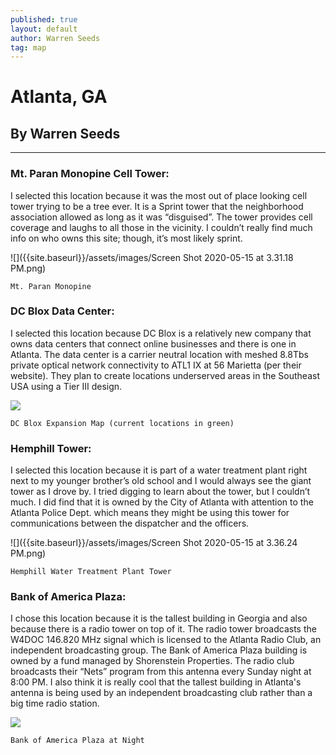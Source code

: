 ```yaml
---
published: true
layout: default
author: Warren Seeds
tag: map
---
```

# Atlanta, GA
## By Warren Seeds

---

### Mt. Paran Monopine Cell Tower:

I selected this location because it was the most out of place looking cell tower trying to be a tree ever. It is a Sprint tower that the neighborhood association allowed as long as it was “disguised”. The tower provides cell coverage and laughs to all those in the vicinity. I couldn’t really find much info on who owns this site; though, it’s most likely sprint.

![]({{site.baseurl}}/assets/images/Screen Shot 2020-05-15 at 3.31.18 PM.png)

	Mt. Paran Monopine

### DC Blox Data Center:

I selected this location because DC Blox is a relatively new company that owns data centers that connect online businesses and there is one in Atlanta. The data center is a carrier neutral location with meshed 8.8Tbs private optical network connectivity to ATL1 IX at 56 Marietta (per their website). They plan to create locations underserved areas in the Southeast USA using a Tier III design.

![]({{site.baseurl}}/assets/images/map_2.jpg)

	DC Blox Expansion Map (current locations in green)

### Hemphill Tower:

I selected this location because it is part of a water treatment plant right next to my younger brother’s old school and I would always see the giant tower as I drove by. I tried digging to learn about the tower, but I couldn’t much. I did find that it is owned by the City of Atlanta with attention to the Atlanta Police Dept. which means they might be using this tower for communications between the dispatcher and the officers.

![]({{site.baseurl}}/assets/images/Screen Shot 2020-05-15 at 3.36.24 PM.png)
	
    Hemphill Water Treatment Plant Tower

### Bank of America Plaza:

I chose this location because it is the tallest building in Georgia and also because there is a radio tower on top of it. The radio tower broadcasts the W4DOC 146.820 MHz signal which is licensed to the Atlanta Radio Club, an independent broadcasting group. The Bank of America Plaza building is owned by a fund managed by Shorenstein Properties. The radio club broadcasts their “Nets” program from this antenna every Sunday night at 8:00 PM. I also think it is really cool that the tallest building in Atlanta's antenna is being used by an independent broadcasting club rather than a big time radio station.

![]({{site.baseurl}}/assets/images/boaplaza_atlanta.jpg)
	
    Bank of America Plaza at Night